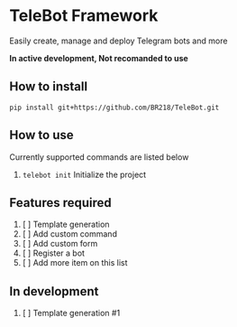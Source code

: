 # TeleBot Framework

Easily create, manage and deploy Telegram bots and more 

**In active development, Not recomanded to use**

## How to install
`pip install git+https://github.com/BR218/TeleBot.git`

## How to use

Currently supported commands are listed below

1. `telebot init` Initialize the project


## Features required

1. [ ] Template generation
2. [ ] Add custom command
3. [ ] Add custom form
4. [ ] Register a bot
5. [ ] Add more item on this list

## In development

1. [ ] Template generation #1
